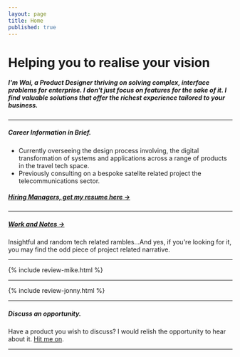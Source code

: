 ```yaml
---
layout: page
title: Home
published: true
---
```


# Helping you to realise your vision

##### I'm Wai, a Product Designer thriving on solving complex, interface problems for enterprise. I don't just focus on features for the sake of it. I find valuable solutions that offer the richest experience tailored to your business.

---

##### Career Information in Brief.

- Currently overseeing the design process involving, the digital transformation of systems and applications across a range of products in the travel tech space.
- Previously consulting on a bespoke satelite related project the telecommunications sector.

##### [Hiring Managers, get my resume here &rarr;](/docs/WaiLaw-SeniorDesigner-ProductUXUI-CV.pdf/)

---

##### [Work and Notes &rarr;](/storiesandscribbles/)
Insightful and random tech related rambles...And yes, if you're looking for it, you may find the odd piece of project related narrative.

---

{% include review-mike.html %}

<!-- ##### [Read about how my CMS experience could add value to your organisation &rarr;](/wailaw-umbraco-certified-expert/) -->

---

{% include review-jonny.html %}

---

##### Discuss an opportunity.

Have a product you wish to discuss? I would relish the opportunity to hear about it. [Hit me on](mailto:hello@wailaw.me).

---
